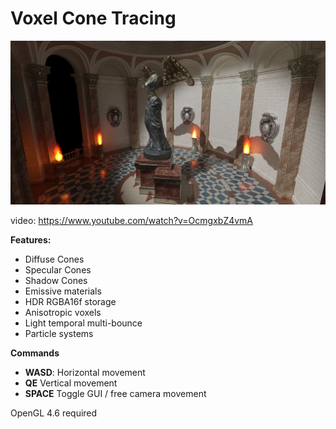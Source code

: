 # Voxel Cone Tracing

![alt text](https://raw.githubusercontent.com/cheapbrain/gidemo/master/screenshots/1.jpg)

video: https://www.youtube.com/watch?v=OcmgxbZ4vmA

**Features:**
- Diffuse Cones
- Specular Cones
- Shadow Cones
- Emissive materials
- HDR RGBA16f storage
- Anisotropic voxels
- Light temporal multi-bounce
- Particle systems

**Commands**
- **WASD**: Horizontal movement
- **QE** Vertical movement
- **SPACE** Toggle GUI / free camera movement

OpenGL 4.6 required
